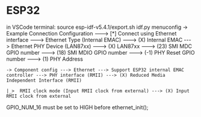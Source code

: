 # ESP32


in VSCode terminal:
source esp-idf-v5.4.1/export.sh
idf.py menuconfig
    -> Example Connection Configuration ---> [*] Connect using Ethernet interface
                                        ---> Ethernet Type (Internal EMAC) ---> (X) Internal EMAC
                                        ---> Ethernet PHY Device (LAN87xx) ---> (X) LAN87xx 
                                        ---> (23) SMI MDC GPIO number
                                        ---> (18) SMI MDIO GPIO number
                                        ---> (-1) PHY Reset GPIO number
                                        ---> (1) PHY Address

    -> Component config ---> Ethernet ---> Support ESP32 internal EMAC controller ---> PHY interface (RMII) ---> (X) Reduced Media Independent Interface (RMII)
                                                                                  |_>  RMII clock mode (Input RMII clock from external) ---> (X) Input RMII clock from external

GPIO_NUM_16 must be set to HIGH before ethernet_init();
